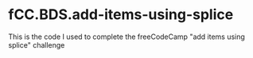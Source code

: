 # fCC.BDS.add-items-using-splice
This is the code I used to complete the freeCodeCamp "add items using splice" challenge
